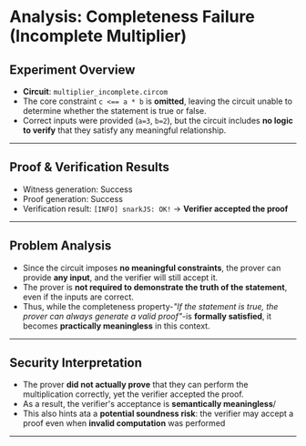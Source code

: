 # Analysis: Completeness Failure (Incomplete Multiplier)

## Experiment Overview

- **Circuit**: `multiplier_incomplete.circom`
- The core constraint `c <== a * b` is **omitted**, leaving the circuit unable to determine whether the statement is true or false.
-  Correct inputs were provided (`a=3`, `b=2`), but the circuit includes **no logic to verify** that they satisfy any meaningful relationship.

---

## Proof & Verification Results

- Witness generation: Success
- Proof generation: Success
- Verification result: `[INFO] snarkJS: OK!` → **Verifier accepted the proof**

---

## Problem Analysis

- Since the circuit imposes **no meaningful constraints**, the prover can provide **any input**, and the verifier will still accept it.
- The prover is **not required to demonstrate the truth of the statement**, even if the inputs are correct.
- Thus, while the completeness property-*"If the statement is true, the prover can always generate a valid proof"*-is **formally satisfied**, it becomes **practically meaningless** in this context.

---

## Security Interpretation

- The prover **did not actually prove** that they can perform the multiplication correctly, yet the verifier accepted the proof.
- As a result, the verifier's acceptance is **semantically meaningless**/
- This also hints ata a **potential soundness risk**:
  the verifier may accept a proof even when **invalid computation** was performed
---
